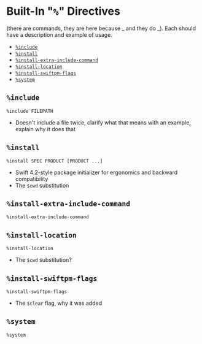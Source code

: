 # Built-In "`%`" Directives

(there are commands, they are here because _ and they do _). Each should have a description and example of usage.

- [`%include`](#include)
- [`%install`](#install)
- [`%install-extra-include-command`](#install-extra-include-command)
- [`%install-location`](#install-location)
- [`%install-swiftpm-flags`](#install-swiftpm-flags)
- [`%system`](#system)

## `%include`
```
%include FILEPATH
```

- Doesn't include a file twice, clarify what that means with an example, explain why it does that

## `%install`
```
%install SPEC PRODUCT [PRODUCT ...]
```

- Swift 4.2-style package initializer for ergonomics and backward compatibility
- The `$cwd` substitution

## `%install-extra-include-command`
```
%install-extra-include-command
```

## `%install-location`
```
%install-location
```

- The `$cwd` substitution?

## `%install-swiftpm-flags`
```
%install-swiftpm-flags
```

- The `$clear` flag, why it was added

## `%system`
```
%system
```
